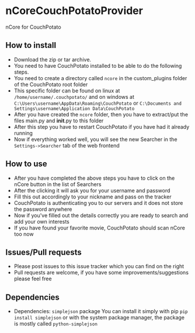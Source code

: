 # nCoreCouchPotatoProvider
nCore for CouchPotato

## How to install
- Download the zip or tar archive.
- You need to have CouchPotato installed to be able to do the following steps.
- You need to create a directory called `ncore` in the custom_plugins folder of the CouchPotato root folder
- This specific folder can be found on linux at `/home/username/.couchpotato/` and on windows at `C:\Users\username\AppData\Roaming\CouchPotato` or `C:\Documents and Settings\username\Application Data\CouchPotato`
- After you have created the `ncore` folder, then you have to extract/put the files main.py and __init__.py to this folder
- After this step you have to restart CouchPotato if you have had it already running
- Now if everything worked well, you will see the new Searcher in the `Settings->Searcher` tab of the web frontend

## How to use
- After you have completed the above steps you have to click on the nCore button in the list of Searchers
- After the clicking it will ask you for your username and password
- Fill this out accordingly to your nickname and pass on the tracker
- CouchPotato is authenticating you to our servers and it does not store the password anywhere
- Now if you've filled out the details correctly you are ready to search and add your own interests
- If you have found your favorite movie, CouchPotato should scan nCore too now


## Issues/Pull requests
- Please post issues to this issue tracker which you can find on the right
- Pull requests are welcome, if you have some improvements/suggestions please feel free


## Dependencies
- Dependencies: `simplejson` package
You can install it simply with pip `pip install simplejson` or with the system package manager, the package is mostly called `python-simplejson`
